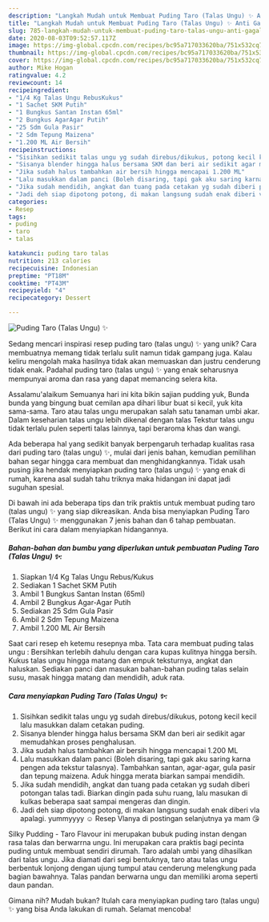 ```yaml
---
description: "Langkah Mudah untuk Membuat Puding Taro (Talas Ungu) ✨ Anti Gagal"
title: "Langkah Mudah untuk Membuat Puding Taro (Talas Ungu) ✨ Anti Gagal"
slug: 785-langkah-mudah-untuk-membuat-puding-taro-talas-ungu-anti-gagal
date: 2020-08-03T09:52:57.117Z
image: https://img-global.cpcdn.com/recipes/bc95a717033620ba/751x532cq70/puding-taro-talas-ungu-✨-foto-resep-utama.jpg
thumbnail: https://img-global.cpcdn.com/recipes/bc95a717033620ba/751x532cq70/puding-taro-talas-ungu-✨-foto-resep-utama.jpg
cover: https://img-global.cpcdn.com/recipes/bc95a717033620ba/751x532cq70/puding-taro-talas-ungu-✨-foto-resep-utama.jpg
author: Mike Hogan
ratingvalue: 4.2
reviewcount: 14
recipeingredient:
- "1/4 Kg Talas Ungu RebusKukus"
- "1 Sachet SKM Putih"
- "1 Bungkus Santan Instan 65ml"
- "2 Bungkus AgarAgar Putih"
- "25 Sdm Gula Pasir"
- "2 Sdm Tepung Maizena"
- "1.200 ML Air Bersih"
recipeinstructions:
- "Sisihkan sedikit talas ungu yg sudah direbus/dikukus, potong kecil kecil lalu masukkan dalam cetakan puding."
- "Sisanya blender hingga halus bersama SKM dan beri air sedikit agar memudahkan proses penghalusan."
- "Jika sudah halus tambahkan air bersih hingga mencapai 1.200 ML"
- "Lalu masukkan dalam panci (Boleh disaring, tapi gak aku saring karna pengen ada tekstur talasnya). Tambahkan santan, agar-agar, gula pasir dan tepung maizena. Aduk hingga merata biarkan sampai mendidih."
- "Jika sudah mendidih, angkat dan tuang pada cetakan yg sudah diberi potongan talas tadi. Biarkan dingin pada suhu ruang, lalu masukan di kulkas beberapa saat sampai mengeras dan dingin."
- "Jadi deh siap dipotong potong, di makan langsung sudah enak diberi vla apalagi. yummyyyy ☺ Resep Vlanya di postingan selanjutnya ya mam 😘"
categories:
- Resep
tags:
- puding
- taro
- talas

katakunci: puding taro talas 
nutrition: 213 calories
recipecuisine: Indonesian
preptime: "PT18M"
cooktime: "PT43M"
recipeyield: "4"
recipecategory: Dessert

---
```



![Puding Taro (Talas Ungu) ✨](https://img-global.cpcdn.com/recipes/bc95a717033620ba/751x532cq70/puding-taro-talas-ungu-✨-foto-resep-utama.jpg)

Sedang mencari inspirasi resep puding taro (talas ungu) ✨ yang unik? Cara membuatnya memang tidak terlalu sulit namun tidak gampang juga. Kalau keliru mengolah maka hasilnya tidak akan memuaskan dan justru cenderung tidak enak. Padahal puding taro (talas ungu) ✨ yang enak seharusnya mempunyai aroma dan rasa yang dapat memancing selera kita.

Assalamu&#39;alaikum Semuanya hari ini kita bikin sajian pudding yuk, Bunda bunda yang bingung buat cemilan apa dihari libur buat si kecil, yuk kita sama-sama. Taro atau talas ungu merupakan salah satu tanaman umbi akar. Dalam keseharian talas ungu lebih dikenal dengan talas Tekstur talas ungu tidak terlalu pulen seperti talas lainnya, tapi beraroma khas dan wangi.

Ada beberapa hal yang sedikit banyak berpengaruh terhadap kualitas rasa dari puding taro (talas ungu) ✨, mulai dari jenis bahan, kemudian pemilihan bahan segar hingga cara membuat dan menghidangkannya. Tidak usah pusing jika hendak menyiapkan puding taro (talas ungu) ✨ yang enak di rumah, karena asal sudah tahu triknya maka hidangan ini dapat jadi suguhan spesial.


Di bawah ini ada beberapa tips dan trik praktis untuk membuat puding taro (talas ungu) ✨ yang siap dikreasikan. Anda bisa menyiapkan Puding Taro (Talas Ungu) ✨ menggunakan 7 jenis bahan dan 6 tahap pembuatan. Berikut ini cara dalam menyiapkan hidangannya.

<!--inarticleads1-->

##### Bahan-bahan dan bumbu yang diperlukan untuk pembuatan Puding Taro (Talas Ungu) ✨:

1. Siapkan 1/4 Kg Talas Ungu Rebus/Kukus
1. Sediakan 1 Sachet SKM Putih
1. Ambil 1 Bungkus Santan Instan (65ml)
1. Ambil 2 Bungkus Agar-Agar Putih
1. Sediakan 25 Sdm Gula Pasir
1. Ambil 2 Sdm Tepung Maizena
1. Ambil 1.200 ML Air Bersih


Saat cari resep eh ketemu resepnya mba. Tata cara membuat puding talas ungu : Bersihkan terlebih dahulu dengan cara kupas kulitnya hingga bersih. Kukus talas ungu hingga matang dan empuk teksturnya, angkat dan haluskan. Sediakan panci dan masukan bahan-bahan puding talas selain susu, masak hingga matang dan mendidih, aduk rata. 

<!--inarticleads2-->

##### Cara menyiapkan Puding Taro (Talas Ungu) ✨:

1. Sisihkan sedikit talas ungu yg sudah direbus/dikukus, potong kecil kecil lalu masukkan dalam cetakan puding.
1. Sisanya blender hingga halus bersama SKM dan beri air sedikit agar memudahkan proses penghalusan.
1. Jika sudah halus tambahkan air bersih hingga mencapai 1.200 ML
1. Lalu masukkan dalam panci (Boleh disaring, tapi gak aku saring karna pengen ada tekstur talasnya). Tambahkan santan, agar-agar, gula pasir dan tepung maizena. Aduk hingga merata biarkan sampai mendidih.
1. Jika sudah mendidih, angkat dan tuang pada cetakan yg sudah diberi potongan talas tadi. Biarkan dingin pada suhu ruang, lalu masukan di kulkas beberapa saat sampai mengeras dan dingin.
1. Jadi deh siap dipotong potong, di makan langsung sudah enak diberi vla apalagi. yummyyyy ☺ Resep Vlanya di postingan selanjutnya ya mam 😘


Silky Pudding - Taro Flavour ini merupakan bubuk puding instan dengan rasa talas dan berwarrna ungu. Ini merupakan cara praktis bagi pecinta puding untuk membuat sendiri dirumah. Taro adalah umbi yang dihasilkan dari talas ungu. Jika diamati dari segi bentuknya, taro atau talas ungu berbentuk lonjong dengan ujung tumpul atau cenderung melengkung pada bagian bawahnya. Talas pandan berwarna ungu dan memiliki aroma seperti daun pandan. 

Gimana nih? Mudah bukan? Itulah cara menyiapkan puding taro (talas ungu) ✨ yang bisa Anda lakukan di rumah. Selamat mencoba!
